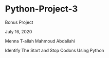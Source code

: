 # Python-Project-3

Bonus Project

July 16, 2020

Menna T-allah Mahmoud Abdallahi

Identify The Start and Stop Codons Using Python
